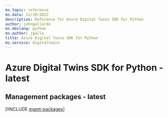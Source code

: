 ```yaml
---
ms.topic: reference
ms.data: 11/10/2022
description: Reference for Azure Digital Twins SDK for Python
author: johngallardo
ms.devlang: python
ms.author: jgalla
title: Azure Digital Twins SDK for Python
ms.service: digitaltwins
---
```

# Azure Digital Twins SDK for Python - latest

## Management packages - latest
[!INCLUDE [mgmt-packages](digital-twins-mgmt-index.md)]